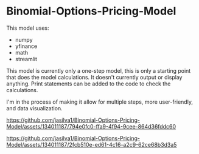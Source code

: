 # Binomial-Options-Pricing-Model


This model uses:
- numpy
- yfinance
- math
- streamlit

This model is currently only a one-step model, this is only a starting point that does the model calculations. It doesn't currently output or display anything. Print statements can be added to the code to check the calculations.

I'm in the process of making it allow for multiple steps, more user-friendly, and data visualization.

https://github.com/jasilva1/Binomial-Options-Pricing-Model/assets/134011187/794e0fc0-ffa9-4f94-9cee-864d36fddc60

https://github.com/jasilva1/Binomial-Options-Pricing-Model/assets/134011187/2fcb510e-ed61-4c16-a2c9-62ce68b3d3a5
